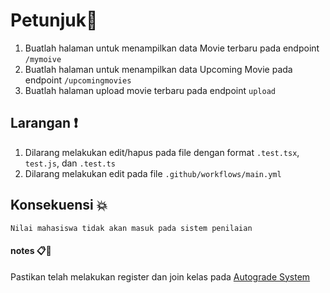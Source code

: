 # Petunjuk:star2:

1. Buatlah halaman untuk menampilkan data Movie terbaru pada endpoint `/mymoive`
2. Buatlah halaman untuk menampilkan data Upcoming Movie pada endpoint `/upcomingmovies`
3. Buatlah halaman upload movie terbaru pada endpoint `upload`

## Larangan :exclamation:

1. Dilarang melakukan edit/hapus pada file dengan format `.test.tsx`, `test.js`, dan `.test.ts`
2. Dilarang melakukan edit pada file `.github/workflows/main.yml`

## Konsekuensi :boom:

    Nilai mahasiswa tidak akan masuk pada sistem penilaian

#### notes :clipboard::paperclip:

Pastikan telah melakukan register dan join kelas pada [Autograde System](https://autograde-dashboard.vercel.app/)
